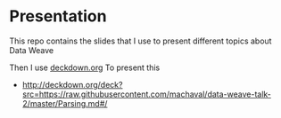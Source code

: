 # Presentation

This repo contains the slides that I use to present different topics about Data Weave

Then I use [deckdown.org](http://deckdown.org) To present this

- http://deckdown.org/deck?src=https://raw.githubusercontent.com/machaval/data-weave-talk-2/master/Parsing.md#/
